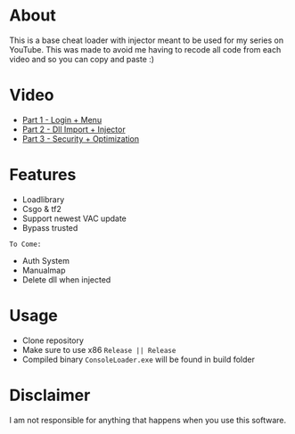 # About
This is a base cheat loader with injector meant to be used for my series on YouTube. This was made to avoid me having to recode all code from each video and so you can copy and paste :)

# Video
- [Part 1 - Login + Menu](https://youtu.be/ILFGvu-Dd14)
- [Part 2 - Dll Import + Injector](https://youtu.be/UoJNtrKsIAQ)
- [Part 3 - Security + Optimization](https://youtu.be/0AxdxXtkfHg)

# Features
- Loadlibrary
- Csgo & tf2
- Support newest VAC update
- Bypass trusted

`To Come:`

- Auth System
- Manualmap
- Delete dll when injected

# Usage
- Clone repository
- Make sure to use x86 `Release || Release`
- Compiled binary `ConsoleLoader.exe` will be found in build folder

# Disclaimer
I am not responsible for anything that happens when you use this software.
